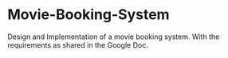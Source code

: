 # Movie-Booking-System
Design and Implementation of a movie booking system. With the requirements as shared in the Google Doc.
